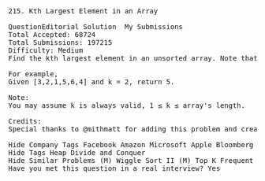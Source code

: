 <pre>
215. Kth Largest Element in an Array  

QuestionEditorial Solution  My Submissions
Total Accepted: 68724
Total Submissions: 197215
Difficulty: Medium
Find the kth largest element in an unsorted array. Note that it is the kth largest element in the sorted order, not the kth distinct element.

For example,
Given [3,2,1,5,6,4] and k = 2, return 5.

Note: 
You may assume k is always valid, 1 ≤ k ≤ array's length.

Credits:
Special thanks to @mithmatt for adding this problem and creating all test cases.

Hide Company Tags Facebook Amazon Microsoft Apple Bloomberg Pocket Gems
Hide Tags Heap Divide and Conquer
Hide Similar Problems (M) Wiggle Sort II (M) Top K Frequent Elements
Have you met this question in a real interview? Yes  
</pre>
